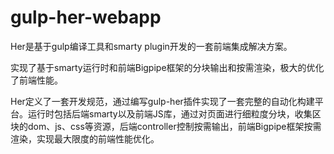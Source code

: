 # gulp-her-webapp
Her是基于gulp编译工具和smarty plugin开发的一套前端集成解决方案。

实现了基于smarty运行时和前端Bigpipe框架的分块输出和按需渲染，极大的优化了前端性能。

Her定义了一套开发规范，通过编写gulp-her插件实现了一套完整的自动化构建平台。运行时包括后端smarty以及前端JS库，通过对页面进行细粒度分块，收集区块的dom、js、css等资源，后端controller控制按需输出，前端Bigpipe框架按需渲染，实现最大限度的前端性能优化。

